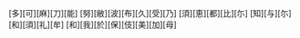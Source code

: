 [多][可][麻][刀][能] [努][敝][波][布][久][受][乃] [須][恵][都][比][尓] [知][与][尓][和][須][礼][牟] [和][我][於][保][伎][美][加][母]

